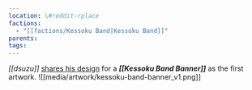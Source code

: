 ```yaml
---
location: \#reddit-rplace
factions:
  - "[[factions/Kessoku Band|Kessoku Band]]"
parents: 
tags: 
---
```

*[[dsuzu]]* [shares his design](https://discord.com/channels/1093664259273130084/1131230952119615600/1131425336459010141) for a ***[[Kessoku Band Banner]]*** as the first artwork.
![[media/artwork/kessoku-band-banner_v1.png]]
